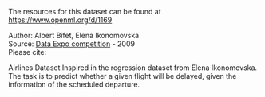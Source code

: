 The resources for this dataset can be found at https://www.openml.org/d/1169

Author: Albert Bifet, Elena Ikonomovska  
Source: [Data Expo competition](http://kt.ijs.si/elena_ikonomovska/data.html) - 2009  
Please cite:   

Airlines Dataset Inspired in the regression dataset from Elena Ikonomovska. The task is to predict whether a given flight will be delayed, given the information of the scheduled departure.
